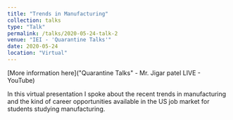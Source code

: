 ```yaml
---
title: "Trends in Manufacturing"
collection: talks
type: "Talk"
permalink: /talks/2020-05-24-talk-2
venue: "IEI - 'Quarantine Talks'"
date: 2020-05-24
location: "Virtual"
---
```


[More information here]("Quarantine Talks" - Mr. Jigar patel LIVE - YouTube)

In this virtual presentation I spoke about the recent trends in manufacturing and the kind of career opportunities available in the US job market for students studying manufacturing. 
